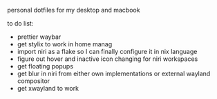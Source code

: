 personal dotfiles for my desktop and macbook

to do list:
- prettier waybar
- get stylix to work in home manag
- import niri as a flake so I can finally configure it in nix language
- figure out hover and inactive icon changing for niri workspaces
- get floating popups
- get blur in niri from either own implementations or external wayland compositor
- get xwayland to work